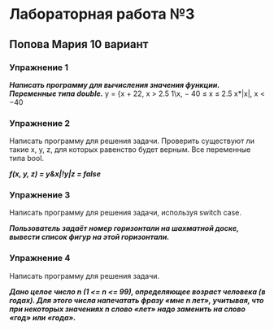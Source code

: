 # Лабораторная работа №3
## Попова Мария 10 вариант
### Упражнение 1
***Написать программу для вычисления значения функции. Переменные типа double.***
y = {x + 22, x > 2.5
     1\х, − 40 ≤ x ≤ 2.5
     х*|x|, x < −40
### Упражнение 2
Написать программу для решения задачи. Проверить существуют ли такие x, y, z, для
которых равенство будет верным. Все переменные типа bool.

***f(x, y, z) = y&x|!y|z = false***

### Упражнение 3
Написать программу для решения задачи, используя switch case.

***Пользователь задаёт номер горизонтали на шахматной доске, вывести список
фигур на этой горизонтали.***

### Упражнение 4
Написать программу для решения задачи.

***Дано целое число n (1 <= n <= 99), определяющее возраст человека (в годах). Для этого
числа напечатать фразу «мне n лет», учитывая, что при некоторых значениях n слово
«лет» надо заменить на слово «год» или «года».***
